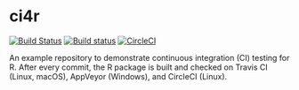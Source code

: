# ci4r

[![Build Status](https://travis-ci.com/jdblischak/ci4r.svg?branch=master)](https://travis-ci.com/jdblischak/ci4r)
[![Build status](https://ci.appveyor.com/api/projects/status/o5i8nu5l68ld5hky?svg=true)](https://ci.appveyor.com/project/jdblischak/ci4r)
[![CircleCI](https://circleci.com/gh/jdblischak/ci4r.svg?style=svg)](https://circleci.com/gh/jdblischak/ci4r)

An example repository to demonstrate continuous integration (CI) testing for R.
After every commit, the R package is built and checked on Travis CI (Linux,
macOS), AppVeyor (Windows), and CircleCI (Linux).

